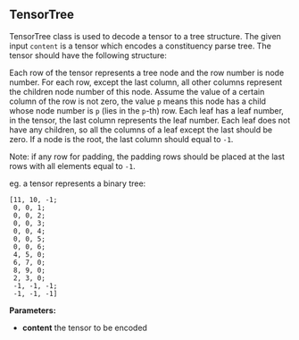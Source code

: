 ## TensorTree

TensorTree class is used to decode a tensor to a tree structure.
The given input `content` is a tensor which encodes a constituency parse tree.
The tensor should have the following structure:

Each row of the tensor represents a tree node and the row number is node number.
For each row, except the last column, all other columns represent the children
node number of this node. Assume the value of a certain column of the row is not zero,
the value `p` means this node has a child whose node number is `p` (lies in the `p`-th)
row. Each leaf has a leaf number, in the tensor, the last column represents the leaf number.
Each leaf does not have any children, so all the columns of a leaf except the last should
be zero. If a node is the root, the last column should equal to `-1`.

Note: if any row for padding, the padding rows should be placed at the last rows with all
elements equal to `-1`.

eg. a tensor represents a binary tree:

```
[11, 10, -1;
 0, 0, 1;
 0, 0, 2;
 0, 0, 3;
 0, 0, 4;
 0, 0, 5;
 0, 0, 6;
 4, 5, 0;
 6, 7, 0;
 8, 9, 0;
 2, 3, 0;
 -1, -1, -1;
 -1, -1, -1]
```

**Parameters:**
* **content** the tensor to be encoded
